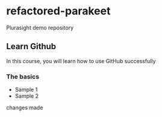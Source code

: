# refactored-parakeet
Plurasight demo repository

## Learn Github
In this course, you will learn how to use GitHub successfully

### The basics
- Sample 1
- Sample 2


changes made
